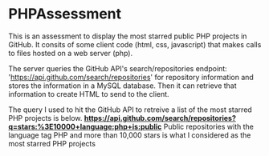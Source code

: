 # PHPAssessment
This is an assessment to display the most starred public PHP projects in GitHub. It consits of some client code (html, css, javascript) that makes calls to files hosted on a web server (php).

The server queries the GitHub API's search/repositories endpoint: 'https://api.github.com/search/repositories' for repository information and stores the information in a MySQL database. Then it can retrieve that information to create HTML to send to the client.

The query I used to hit the GitHub API to retreive a list of the most starred PHP projects is below.
**https://api.github.com/search/repositories?q=stars:%3E10000+language:php+is:public**
Public repositories with the language tag PHP and more than 10,000 stars is what I considered as the most starred PHP projects

